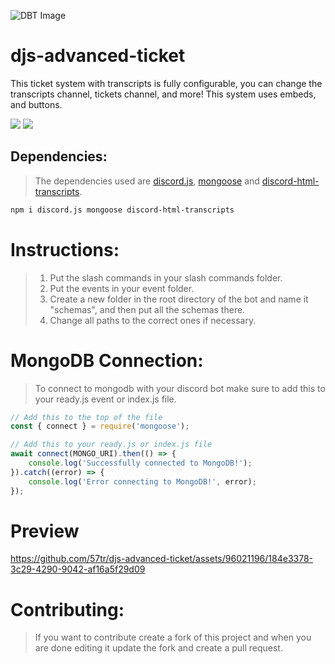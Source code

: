 ![DBT Image](https://github.com/57tr/djs-advanced-ticket/assets/96021196/0b275415-dec1-4f5e-ae0f-ad6a0ab5dc37)

# djs-advanced-ticket
This ticket system with transcripts is fully configurable, you can change the transcripts channel, tickets channel, and more! This system uses embeds, and buttons.
<!--This is an advanced ticket system with a database for different guilds, it is easy to use and adapt. This ticket system with transcripts is fully configurable, you can change the transcripts channel, tickets channel, and more! This system uses embeds, and buttons.-->

<a href="https://github.com/57tr/djs-advanced-ticket"><img src= "https://img.shields.io/github/stars/57tr/djs-advanced-ticket?style=for-the-badge"/></a>
<a href="https://github.com/57tr"><img src="https://img.shields.io/github/followers/57tr?style=for-the-badge"/></a>

## Dependencies:
> The dependencies used are [discord.js](https://discord.js.org/#/), [mongoose](https://www.npmjs.com/package/mongoose) and [discord-html-transcripts](https://www.npmjs.com/package/discord-html-transcripts).
```bash
npm i discord.js mongoose discord-html-transcripts
```

# Instructions:
> 1. Put the slash commands in your slash commands folder.
> 2. Put the events in your event folder.
> 3. Create a new folder in the root directory of the bot and name it "schemas", and then put all the schemas there.
> 4. Change all paths to the correct ones if necessary.

# MongoDB Connection:
> To connect to mongodb with your discord bot make sure to add this to your ready.js event or index.js file.
```js
// Add this to the top of the file
const { connect } = require('mongoose');

// Add this to your ready.js or index.js file
await connect(MONGO_URI).then(() => {
    console.log('Successfully connected to MongoDB!');
}).catch((error) => {
    console.log('Error connecting to MongoDB!', error);
});
```

# Preview
https://github.com/57tr/djs-advanced-ticket/assets/96021196/184e3378-3c29-4290-9042-af16a5f29d09

# Contributing:
> If you want to contribute create a fork of this project and when you are done editing it update the fork and create a pull request.
